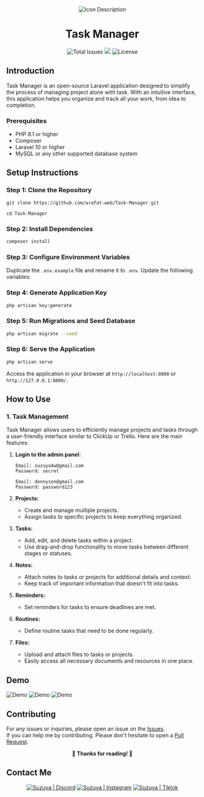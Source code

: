 <p align="center">
  <img src="https://github.com/user-attachments/assets/eb18a9d3-515e-4286-8254-b0330f003f6d" alt="Icon Description">
</p>

<h1 align="center">Task Manager</h1>

<p align="center">
  <img src="https://img.shields.io/github/stars/Suzuya4w/Task-Manager?style=for-the-badge" alt="Total Issues">
  <img src="https://img.shields.io/github/issues/Suzuya4w/Task-Manager?style=for-the-badge">
  <img src="https://img.shields.io/github/license/Suzuya4w/Task-Manager?style=for-the-badge" alt="License">
</p>

## Introduction
Task Manager is an open-source Laravel application designed to simplify the process of managing project alone with task. With an intuitive interface, this application helps you organize and track all your work, from idea to completion.

### Prerequisites
- PHP 8.1 or higher
- Composer
- Laravel 10 or higher
- MySQL or any other supported database system

## Setup Instructions

### Step 1: Clone the Repository
```
git clone https://github.com/arafat-web/Task-Manager.git
```
```
cd Task-Manager
```

### Step 2: Install Dependencies
```bash
composer install
```

### Step 3: Configure Environment Variables
Duplicate the `.env.example` file and rename it to `.env`. Update the following variables:


### Step 4: Generate Application Key
```bash
php artisan key:generate
```

### Step 5: Run Migrations and Seed Database
```bash
php artisan migrate --seed
```

### Step 6: Serve the Application
```bash
php artisan serve
```

Access the application in your browser at `http://localhost:8000` or `http://127.0.0.1:8000/`.


## How to Use

### 1. Task Management
Task Manager allows users to efficiently manage projects and tasks through a user-friendly interface similar to ClickUp or Trello. Here are the main features:

1. **Login to the admin panel:**
    ```
    Email: suzuya4w@gmail.com
    Password: secret
    ```
    ```
    Email: dennyson@gmail.com
    Password: password123
    ```

2. **Projects:**
   - Create and manage multiple projects.
   - Assign tasks to specific projects to keep everything organized.

3. **Tasks:**
   - Add, edit, and delete tasks within a project.
   - Use drag-and-drop functionality to move tasks between different stages or statuses.

4. **Notes:**
   - Attach notes to tasks or projects for additional details and context.
   - Keep track of important information that doesn't fit into tasks.

5. **Reminders:**
   - Set reminders for tasks to ensure deadlines are met.

6. **Routines:**
   - Define routine tasks that need to be done regularly.

7. **Files:**
   - Upload and attach files to tasks or projects.
   - Easily access all necessary documents and resources in one place.

## Demo
<img src="https://github.com/user-attachments/assets/eb18a9d3-515e-4286-8254-b0330f003f6d" alt="Demo">
<img src="https://github.com/user-attachments/assets/a000d6ff-3bf8-4e0f-b94b-4345c53bb9be" alt="Demo">
<img src="https://github.com/user-attachments/assets/5a870894-7b4e-4757-afb3-8c1d9606deeb" alt="Demo">


## Contributing
For any issues or inquiries, please open an issue on the [Issues](https://github.com/Suzuya4w/Task-Manager/issues).<br/>
If you can help me by contributing. Please don't hesitate to open a [Pull Request](https://github.com/Suzuya4w/Task-Manager/pulls).<br/>
<p align="center">
  <strong>🎉 Thanks for reading! 🌟</strong>
</p>



## Contact Me
<p align="center">
  <a href="https://discord.com/users/694970262583771258"><img alt="Suzuya | Discord" src="https://img.shields.io/badge/Discord-5865F2?style=for-the-badge&logo=discord&logoColor=white" /></a>
  <a href="https://instagram.com/spier.desu"><img alt="Suzuya | Instagram" src="https://img.shields.io/badge/Instagram-E4405F?style=for-the-badge&logo=instagram&logoColor=white" /></a>
  <a href="https://www.tiktok.com/@spier.desu"><img alt="Suzuya | Tiktok" src="https://img.shields.io/badge/TikTok-000000?style=for-the-badge&logo=tiktok&logoColor=white" /></a>
</p>
